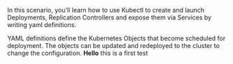 In this scenario, you'll learn how to use Kubectl to create and launch Deployments, Replication Controllers and expose them via Services by writing yaml definitions.

YAML definitions define the Kubernetes Objects that become scheduled for deployment. The objects can be updated and redeployed to the cluster to change the configuration.
**Hello** this is a  first test

